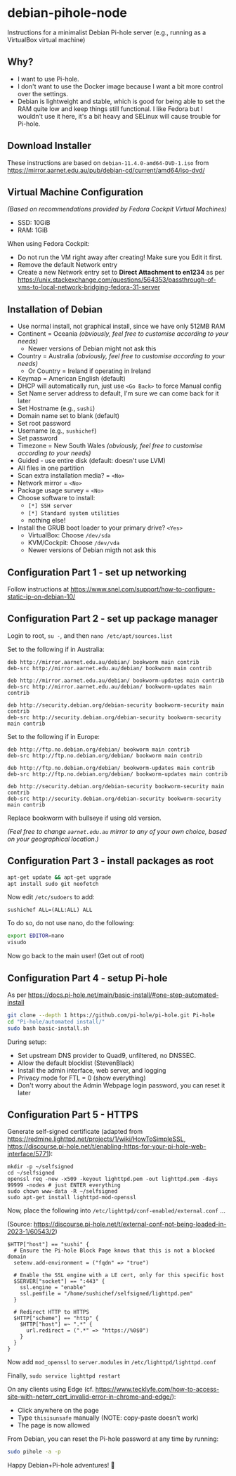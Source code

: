 # debian-pihole-node
Instructions for a minimalist Debian Pi-hole server (e.g., running as a VirtualBox virtual machine)

## Why?

- I want to use Pi-hole.
- I don't want to use the Docker image because I want a bit more control over the settings.
- Debian is lightweight and stable, which is good for being able to set the RAM quite low and keep things still functional. I like Fedora but I wouldn't use it here, it's a bit heavy and SELinux will cause trouble for Pi-hole.

## Download Installer

These instructions are based on `debian-11.4.0-amd64-DVD-1.iso` from https://mirror.aarnet.edu.au/pub/debian-cd/current/amd64/iso-dvd/

## Virtual Machine Configuration

_(Based on recommendations provided by Fedora Cockpit Virtual Machines)_

- SSD: 10GiB
- RAM: 1GiB

When using Fedora Cockpit:

- Do not run the VM right away after creating! Make sure you Edit it first.
- Remove the default Network entry
- Create a new Network entry set to **Direct Attachment to en1234** as per https://unix.stackexchange.com/questions/564353/passthrough-of-vms-to-local-network-bridging-fedora-31-server

## Installation of Debian

- Use normal install, not graphical install, since we have only 512MB RAM
- Continent = Oceania _(obviously, feel free to customise according to your needs)_
	- Newer versions of Debian might not ask this
- Country = Australia _(obviously, feel free to customise according to your needs)_
  	- Or Country = Ireland if operating in Ireland
- Keymap = American English (default)
- DHCP will automatically run, just use `<Go Back>` to force Manual config
- Set Name server address to default, I'm sure we can come back for it later
- Set Hostname (e.g., `sushi`)
- Domain name set to blank (default)
- Set root password
- Username (e.g., `sushichef`)
- Set password
- Timezone = New South Wales _(obviously, feel free to customise according to your needs)_
- Guided - use entire disk (default: doesn't use LVM)
- All files in one partition
- Scan extra installation media? = `<No>`
- Network mirror = `<No>`
- Package usage survey = `<No>`
- Choose software to install:
	- `[*] SSH server`
	- `[*] Standard system utilities`
	- nothing else!
- Install the GRUB boot loader to your primary drive? `<Yes>`
	- VirtualBox: Choose `/dev/sda`
	- KVM/Cockpit: Choose `/dev/vda`
   	- Newer versions of Debian migth not ask this


## Configuration Part 1 - set up networking

Follow instructions at https://www.snel.com/support/how-to-configure-static-ip-on-debian-10/

## Configuration Part 2 - set up package manager

Login to root, `su -`, and then `nano /etc/apt/sources.list`

Set to the following if in Australia:

```
deb http://mirror.aarnet.edu.au/debian/ bookworm main contrib
deb-src http://mirror.aarnet.edu.au/debian/ bookworm main contrib

deb http://mirror.aarnet.edu.au/debian/ bookworm-updates main contrib
deb-src http://mirror.aarnet.edu.au/debian/ bookworm-updates main contrib

deb http://security.debian.org/debian-security bookworm-security main contrib
deb-src http://security.debian.org/debian-security bookworm-security main contrib
```

Set to the following if in Europe:

```
deb http://ftp.no.debian.org/debian/ bookworm main contrib
deb-src http://ftp.no.debian.org/debian/ bookworm main contrib

deb http://ftp.no.debian.org/debian/ bookworm-updates main contrib
deb-src http://ftp.no.debian.org/debian/ bookworm-updates main contrib

deb http://security.debian.org/debian-security bookworm-security main contrib
deb-src http://security.debian.org/debian-security bookworm-security main contrib
```

Replace bookworm with bullseye if using old version.

_(Feel free to change `aarnet.edu.au` mirror to any of your own choice, based on your geographical location.)_

## Configuration Part 3 - install packages as root

```bash
apt-get update && apt-get upgrade
apt install sudo git neofetch
```

Now edit `/etc/sudoers` to add:

```
sushichef ALL=(ALL:ALL) ALL
```

To do so, do not use nano, do the following:

```zsh
export EDITOR=nano
visudo
```

Now go back to the main user! (Get out of root)

## Configuration Part 4 - setup Pi-hole

As per https://docs.pi-hole.net/main/basic-install/#one-step-automated-install

```zsh
git clone --depth 1 https://github.com/pi-hole/pi-hole.git Pi-hole
cd "Pi-hole/automated install/"
sudo bash basic-install.sh
```

During setup:

- Set upstream DNS provider to Quad9, unfiltered, no DNSSEC.
- Allow the default blocklist (StevenBlack)
- Install the admin interface, web server, and logging
- Privacy mode for FTL = 0 (show everything)
- Don't worry about the Admin Webpage login password, you can reset it later

## Configuration Part 5 - HTTPS

Generate self-signed certificate (adapted from https://redmine.lighttpd.net/projects/1/wiki/HowToSimpleSSL, https://discourse.pi-hole.net/t/enabling-https-for-your-pi-hole-web-interface/5771):

```
mkdir -p ~/selfsigned
cd ~/selfsigned
openssl req -new -x509 -keyout lighttpd.pem -out lighttpd.pem -days 99999 -nodes # just ENTER everything
sudo chown www-data -R ~/selfsigned
sudo apt-get install lighttpd-mod-openssl
```

Now, place the following into `/etc/lighttpd/conf-enabled/external.conf` ...

(Source: https://discourse.pi-hole.net/t/external-conf-not-being-loaded-in-2023-1/60543/2)

```
$HTTP["host"] == "sushi" {
  # Ensure the Pi-hole Block Page knows that this is not a blocked domain
  setenv.add-environment = ("fqdn" => "true")

  # Enable the SSL engine with a LE cert, only for this specific host
  $SERVER["socket"] == ":443" {
	ssl.engine = "enable"
	ssl.pemfile = "/home/sushichef/selfsigned/lighttpd.pem"
  }

  # Redirect HTTP to HTTPS
  $HTTP["scheme"] == "http" {
	$HTTP["host"] =~ ".*" {
	  url.redirect = (".*" => "https://%0$0")
	}
  }
}
```

Now add `mod_openssl` to `server.modules` in `/etc/lighttpd/lighttpd.conf`

Finally, `sudo service lighttpd restart`

On any clients using Edge (cf. https://www.tecklyfe.com/how-to-access-site-with-neterr_cert_invalid-error-in-chrome-and-edge/):

- Click anywhere on the page
- Type `thisisunsafe` manually (NOTE: copy-paste doesn't work)
- The page is now allowed


From Debian, you can reset the Pi-hole password at any time by running:

```bash
sudo pihole -a -p
```

Happy Debian+Pi-hole adventures! 🐧
